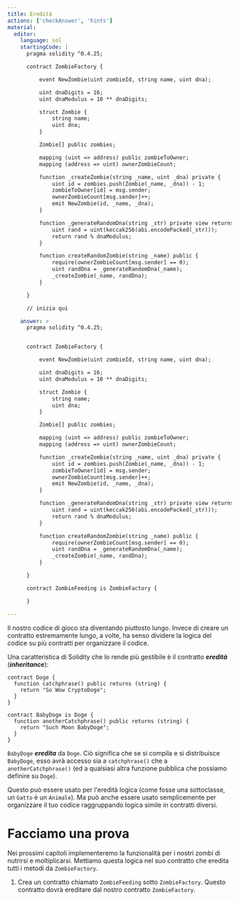 ```yaml
---
title: Eredità
actions: ['checkAnswer', 'hints']
material:
  editor:
    language: sol
    startingCode: |
      pragma solidity ^0.4.25;

      contract ZombieFactory {

          event NewZombie(uint zombieId, string name, uint dna);

          uint dnaDigits = 16;
          uint dnaModulus = 10 ** dnaDigits;

          struct Zombie {
              string name;
              uint dna;
          }

          Zombie[] public zombies;

          mapping (uint => address) public zombieToOwner;
          mapping (address => uint) ownerZombieCount;

          function _createZombie(string _name, uint _dna) private {
              uint id = zombies.push(Zombie(_name, _dna)) - 1;
              zombieToOwner[id] = msg.sender;
              ownerZombieCount[msg.sender]++;
              emit NewZombie(id, _name, _dna);
          }

          function _generateRandomDna(string _str) private view returns (uint) {
              uint rand = uint(keccak256(abi.encodePacked(_str)));
              return rand % dnaModulus;
          }

          function createRandomZombie(string _name) public {
              require(ownerZombieCount[msg.sender] == 0);
              uint randDna = _generateRandomDna(_name);
              _createZombie(_name, randDna);
          }

      }

      // inizia qui

    answer: >
      pragma solidity ^0.4.25;


      contract ZombieFactory {

          event NewZombie(uint zombieId, string name, uint dna);

          uint dnaDigits = 16;
          uint dnaModulus = 10 ** dnaDigits;

          struct Zombie {
              string name;
              uint dna;
          }

          Zombie[] public zombies;

          mapping (uint => address) public zombieToOwner;
          mapping (address => uint) ownerZombieCount;

          function _createZombie(string _name, uint _dna) private {
              uint id = zombies.push(Zombie(_name, _dna)) - 1;
              zombieToOwner[id] = msg.sender;
              ownerZombieCount[msg.sender]++;
              emit NewZombie(id, _name, _dna);
          }

          function _generateRandomDna(string _str) private view returns (uint) {
              uint rand = uint(keccak256(abi.encodePacked(_str)));
              return rand % dnaModulus;
          }

          function createRandomZombie(string _name) public {
              require(ownerZombieCount[msg.sender] == 0);
              uint randDna = _generateRandomDna(_name);
              _createZombie(_name, randDna);
          }

      }

      contract ZombieFeeding is ZombieFactory {

      }

---
```


Il nostro codice di gioco sta diventando piuttosto lungo. Invece di creare un contratto estremamente lungo, a volte, ha senso dividere la logica del codice su più contratti per organizzare il codice.

Una caratteristica di Solidity che lo rende più gestibile è il contratto **_eredità_** (**_inheritance_**):

```
contract Doge {
  function catchphrase() public returns (string) {
    return "So Wow CryptoDoge";
  }
}

contract BabyDoge is Doge {
  function anotherCatchphrase() public returns (string) {
    return "Such Moon BabyDoge";
  }
}
```

`BabyDoge` **_eredita_** da `Doge`. Ciò significa che se si compila e si distribuisce `BabyDoge`, esso avrà accesso sia a `catchphrase()` che a `anotherCatchphrase()` (ed a qualsiasi altra funzione pubblica che possiamo definire su `Doge`).

Questo può essere usato per l'eredità logica (come fosse una sottoclasse, un `Gatto` è un `Animale`). Ma può anche essere usato semplicemente per organizzare il tuo codice raggruppando logica simile in contratti diversi.

# Facciamo una prova

Nei prossimi capitoli implementeremo la funzionalità per i nostri zombi di nutrirsi e moltiplicarsi. Mettiamo questa logica nel suo contratto che eredita tutti i metodi da `ZombieFactory`.

1. Crea un contratto chiamato `ZombieFeeding` sotto `ZombieFactory`. Questo contratto dovrà ereditare dal nostro contratto `ZombieFactory`.